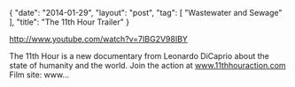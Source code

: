{
   "date": "2014-01-29",
   "layout": "post",
   "tag": [
      "Wastewater and Sewage"
   ],
   "title": "The 11th Hour Trailer"
}

http://www.youtube.com/watch?v=7IBG2V98IBY  

The 11th Hour is a new documentary from Leonardo DiCaprio about the state of humanity and the world. Join the action at www.11thhouraction.com Film site: www...